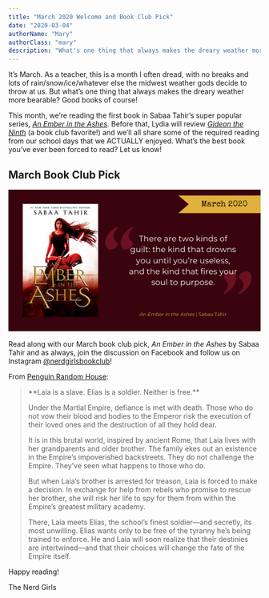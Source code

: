 ```yaml
---
title: "March 2020 Welcome and Book Club Pick"
date: "2020-03-04"
authorName: "Mary"
authorClass: "mary"
description: "What's one thing that always makes the dreary weather more bearable? Good books of course!"
---
```


It’s March. As a teacher, this is a month I often dread, with no breaks and lots of rain/snow/ice/whatever else the midwest weather gods decide to throw at us. But what’s one thing that always makes the dreary weather more bearable? Good books of course!

This month, we’re reading the first book in Sabaa Tahir’s super popular series, *[An Ember in the Ashes](https://www.goodreads.com/book/show/27774758-an-ember-in-the-ashes)*. Before that, Lydia will review *[Gideon the Ninth](https://www.goodreads.com/book/show/42036538-gideon-the-ninth)* (a book club favorite!) and we’ll all share some of the required reading from our school days that we ACTUALLY enjoyed. What’s the best book you’ve ever been forced to read? Let us know!

## March Book Club Pick

![A cover of An Ember in the Ashes, with the quote, "There are two kinds of guilt: the kind that drowns you until you’re useless, and the kind that fires your soul to purpose."](ember-ashes-032020.png)

Read along with our March book club pick, *An Ember in the Ashes* by Sabaa Tahir and as always, join the discussion on Facebook and follow us on Instagram [@nerdgirlsbookclub](https://www.instagram.com/nerdgirlsbookclub/)!

From [Penguin Random House](https://www.penguinrandomhouse.com/books/317030/an-ember-in-the-ashes-by-sabaa-tahir/):

<blockquote>
**Laia is a slave. Elias is a soldier. Neither is free.**

Under the Martial Empire, defiance is met with death. Those who do not vow their blood and bodies to the Emperor risk the execution of their loved ones and the destruction of all they hold dear.

It is in this brutal world, inspired by ancient Rome, that Laia lives with her grandparents and older brother. The family ekes out an existence in the Empire’s impoverished backstreets. They do not challenge the Empire. They’ve seen what happens to those who do.

But when Laia’s brother is arrested for treason, Laia is forced to make a decision. In exchange for help from rebels who promise to rescue her brother, she will risk her life to spy for them from within the Empire’s greatest military academy.

There, Laia meets Elias, the school’s finest soldier—and secretly, its most unwilling. Elias wants only to be free of the tyranny he’s being trained to enforce. He and Laia will soon realize that their destinies are intertwined—and that their choices will change the fate of the Empire itself.
</blockquote>

Happy reading!

The Nerd Girls
